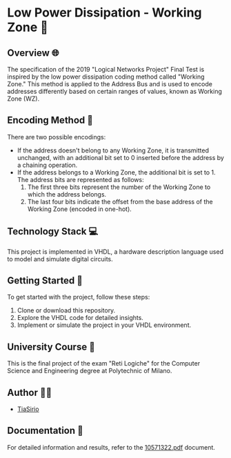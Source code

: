 # Low Power Dissipation - Working Zone 🚀

## Overview 🌐

The specification of the 2019 "Logical Networks Project" Final Test is inspired by the low power dissipation coding method called "Working Zone." This method is applied to the Address Bus and is used to encode addresses differently based on certain ranges of values, known as Working Zone (WZ).

## Encoding Method 🔢

There are two possible encodings:
- If the address doesn't belong to any Working Zone, it is transmitted unchanged, with an additional bit set to 0 inserted before the address by a chaining operation.
- If the address belongs to a Working Zone, the additional bit is set to 1. The address bits are represented as follows:
  1. The first three bits represent the number of the Working Zone to which the address belongs.
  2. The last four bits indicate the offset from the base address of the Working Zone (encoded in one-hot).

## Technology Stack 💻

This project is implemented in VHDL, a hardware description language used to model and simulate digital circuits.

## Getting Started 🚀

To get started with the project, follow these steps:
1. Clone or download this repository.
2. Explore the VHDL code for detailed insights.
3. Implement or simulate the project in your VHDL environment.

## University Course 📖

This is the final project of the exam "Reti Logiche" for the Computer Science and Engineering degree at Polytechnic of Milano.

## Author 👨‍💻

- [TiaSirio](https://www.github.com/TiaSirio)

## Documentation 📄

For detailed information and results, refer to the [10571322.pdf](10571322.pdf) document.
